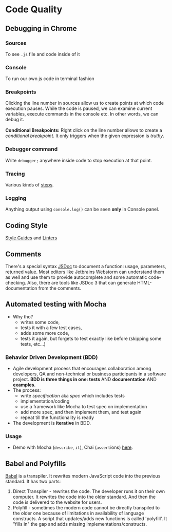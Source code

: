 # Code Quality

## Debugging in Chrome
### Sources
To see `.js` file and code inside of it

### Console
To run our own js code in terminal fashion

### Breakpoints
Clicking the line number in sources allow us to create points at which code execution pauses. While the code is paused, we can examine current variables, execute commands in the console etc. In other words, we can debug it.
<br><br>
**Conditional Breakpoints:** Right click on the line number allows to create a *conditional breakpoint*. It only triggers when the given expression is *truthy*.

### Debugger command
Write `debugger;` anywhere inside code to stop execution at that point.

### Tracing
Various kinds of [steps](https://javascript.info/debugging-chrome#tracing-the-execution). 

### Logging
Anything output using `console.log()` can be seen **only** in Console panel.

## Coding Style
[Style Guides](https://javascript.info/coding-style#style-guides) and [Linters](https://javascript.info/coding-style#automated-linters)

## Comments
There's a special syntax [JSDoc](https://en.wikipedia.org/wiki/JSDoc) to document a function: usage, parameters, returned value. Most editors like Jetbrains Webstorm can understand them as well and use them to provide autocomplete and some automatic code-checking. Also, there are tools like JSDoc 3 that can generate HTML-documentation from the comments.

## Automated testing with Mocha
- Why tho?
  - writes some code,
  - tests it with a few test cases,
  - adds some more code,
  - tests it again, but forgets to test exactly like before (skipping some tests, etc...)

### Behavior Driven Development (BDD)
- Agile development process that encourages collaboration among developers, QA and non-technical or business participants in a software project. **BDD is three things in one: tests** AND **documentation** AND **examples**.
- The process:
  - write *specification* aka *spec* which includes tests
  - implementation/coding 
  - use a framework like Mocha to test spec on implementation
  - add more spec, and then implement them, and test again
  - repeat till the functionality is ready
- The development is **iterative** in BDD.

### Usage
- Demo with Mocha (`describe`, `it`), Chai (`assert`ions) [here](https://plnkr.co/edit/8OgvvBpZI90lA1If?p=preview).

## Babel and Polyfills
[Babel](https://babeljs.io/) is a transpiler. It rewrites modern JavaScript code into the previous standard. It has two parts:
  1. Direct Transpiler - rewrites the code. The developer runs it on their own computer. It rewrites the code into the older standard. And then the code is delivered to the website for users.
  2. Polyfill - sometimes the modern code cannot be directly transpiled to the older one because of limitations in availability of language constructs. A script that updates/adds new functions is called 'polyfill'. It "fills in" the gap and adds missing implementations/constructs. 
